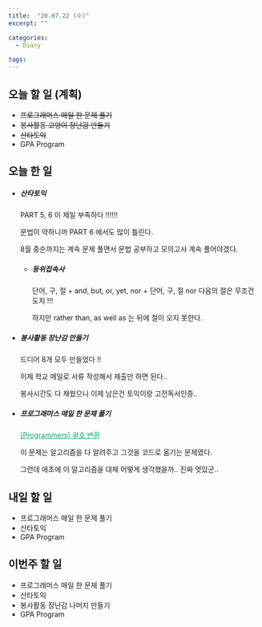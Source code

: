```yaml
---
title:  "20.07.22 (수)"
excerpt: ""

categories:
  - Diary

tags:
---
```


## 오늘 할 일 (계획)

- ~~프로그래머스 매일 한 문제 풀기~~
- ~~봉사활동 고양이 장난감 만들기~~
- ~~산타토익~~
- GPA Program

## 오늘 한 일

- ##### 산타토익

  PART 5, 6 이 제일 부족하다 !!!!!!

  문법이 약하니까 PART 6 에서도 많이 틀린다.

  8월 중순까지는 계속 문제 풀면서 문법 공부하고 모의고사 계속 풀어야겠다.

  - ##### 등위접속사

    단어, 구, 절 + and, but, or, yet, nor + 단어, 구, 절 nor 다음의 절은 무조건 도치 !!!

    하지만 rather than, as well as 는 뒤에 절이 오지 못한다.

- ##### 봉사활동 장난감 만들기

  드디어 8개 모두 만들었다 !!

  이제 학교 메일로 서류 작성해서 제출만 하면 된다..

  봉사시간도 다 채웠으니 이제 남은건 토익이랑 고전독서인증..

- ##### 프로그래머스 매일 한 문제 풀기

  <a href="https://nam-ki-bok.github.io/quiz/Quiz_ChangePart/" style="color:#0FA678">[Programmers] 괄호 변환</a>

  이 문제는 알고리즘을 다 알려주고 그것을 코드로 옮기는 문제였다.

  그런데 애초에 이 알고리즘을 대체 어떻게 생각했을까.. 진짜 멋있군..


## 내일 할 일

- 프로그래머스 매일 한 문제 풀기
- 산타토익
- GPA Program

## 이번주 할 일

- 프로그래머스 매일 한 문제 풀기
- 산타토익
- 봉사활동 장난감 나머지 만들기
- GPA Program
